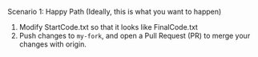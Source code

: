 Scenario 1: Happy Path (Ideally, this is what you want to happen)
1. Modify StartCode.txt so that it looks like FinalCode.txt
1. Push changes to `my-fork`, and open a Pull Request (PR) to merge your changes with origin. 
